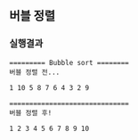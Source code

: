 ## 버블 정렬

### 실행결과

~~~
========= Bubble sort ========
버블 정렬 전... 

1 10 5 8 7 6 4 3 2 9 

==============================
버블 정렬 후! 

1 2 3 4 5 6 7 8 9 10
~~~